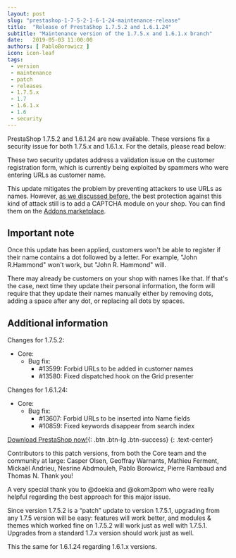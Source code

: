 ```yaml
---
layout: post
slug: "prestashop-1-7-5-2-1-6-1-24-maintenance-release"
title:  "Release of PrestaShop 1.7.5.2 and 1.6.1.24"
subtitle: "Maintenance version of the 1.7.5.x and 1.6.1.x branch"
date:   2019-05-03 11:00:00
authors: [ PabloBorowicz ]
icon: icon-leaf
tags:
 - version
 - maintenance
 - patch
 - releases
 - 1.7.5.x
 - 1.7
 - 1.6.1.x
 - 1.6
 - security
---
```


PrestaShop 1.7.5.2 and 1.6.1.24 are now available. These versions fix a security issue for both 1.7.5.x and 1.6.1.x. For the details, please read below:

These two security updates address a validation issue on the customer registration form, which is currently being exploited by spammers who were entering URLs as customer name.

This update mitigates the problem by preventing attackers to use URLs as names. However, [as we discussed before](http://build.prestashop.com/news/fighting-against-spamming-again/), the best protection against this kind of attack still is to add a CAPTCHA module on your shop. You can find them on the [Addons marketplace](https://addons.prestashop.com/fr/recherche?pab=1&search_query=captcha).

## Important note

Once this update has been applied, customers won't be able to register if their name contains a dot followed by a letter. For example, "John R.Hammond" won't work, but "John R. Hammond" will.

There may already be customers on your shop with names like that. If that's the case, next time they update their personal information, the form will require that they update their names manually either by removing dots, adding a space after any dot, or replacing all dots by spaces.


## Additional information

Changes for 1.7.5.2:

- Core:
  - Bug fix:
    - #13599: Forbid URLs to be added in customer names
    - #13580: Fixed dispatched hook on the Grid presenter

Changes for 1.6.1.24:

- Core:
  - Bug fix:
    - #13607: Forbid URLs to be inserted into Name fields
    - #10859: Fixed keywords disappear from search index


[Download PrestaShop now!](https://www.prestashop.com/versions){: .btn .btn-lg .btn-success}
{: .text-center}

Contributors to this patch versions, from both the Core team and the community at large: Casper Olsen, Geoffray Warnants, Mathieu Ferment, Mickaël Andrieu, Nesrine Abdmouleh, Pablo Borowicz, Pierre Rambaud and Thomas N. Thank you!

A very special thank you to @doekia and @okom3pom who were really helpful regarding the best approach for this major issue.

Since version 1.7.5.2 is a “patch” update to version 1.7.5.1, upgrading from any 1.7.5 version will be easy: features will work better, and modules & themes which worked fine on 1.7.5.2 will work just as well with 1.7.5.1.
Upgrades from a standard 1.7.x version should work just as well.

This the same for 1.6.1.24 regarding 1.6.1.x versions.
